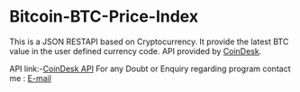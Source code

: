 # Bitcoin-BTC-Price-Index
This is a JSON RESTAPI based on Cryptocurrency. It provide the latest BTC value in the user defined currency code. API provided by [CoinDesk](https://www.coindesk.com).

API link:-[CoinDesk API](https://www.coindesk.com/api)
For any Doubt or Enquiry regarding program contact me : [E-mail](mailto:hackyourworldwithparv@gmail.com)

